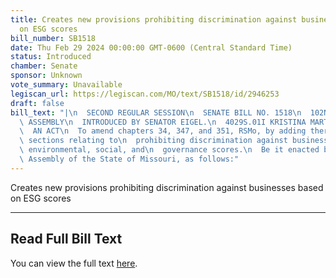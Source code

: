 ```yaml
---
title: Creates new provisions prohibiting discrimination against businesses based
  on ESG scores
bill_number: SB1518
date: Thu Feb 29 2024 00:00:00 GMT-0600 (Central Standard Time)
status: Introduced
chamber: Senate
sponsor: Unknown
vote_summary: Unavailable
legiscan_url: https://legiscan.com/MO/text/SB1518/id/2946253
draft: false
bill_text: "|\n  SECOND REGULAR SESSION\n  SENATE BILL NO. 1518\n  102ND GENERA L\
  \ ASSEMBLY\n  INTRODUCED BY SENATOR EIGEL.\n  4029S.01I KRISTINA MARTIN, Secretary\n\
  \  AN ACT\n  To amend chapters 34, 347, and 351, RSMo, by adding thereto three new\
  \ sections relating to\n  prohibiting discrimination against businesses based on\
  \ environmental, social, and\n  governance scores.\n  Be it enacted by the General\
  \ Assembly of the State of Missouri, as follows:"
---
```

Creates new provisions prohibiting discrimination against businesses based on ESG scores

---

## Read Full Bill Text

You can view the full text [here](https://legiscan.com/MO/text/SB1518/id/2946253).
